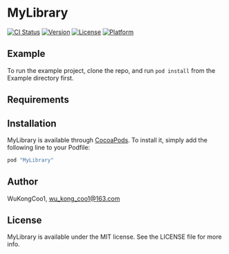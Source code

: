 # MyLibrary

[![CI Status](http://img.shields.io/travis/WuKongCoo1/MyLibrary.svg?style=flat)](https://travis-ci.org/WuKongCoo1/MyLibrary)
[![Version](https://img.shields.io/cocoapods/v/MyLibrary.svg?style=flat)](http://cocoapods.org/pods/MyLibrary)
[![License](https://img.shields.io/cocoapods/l/MyLibrary.svg?style=flat)](http://cocoapods.org/pods/MyLibrary)
[![Platform](https://img.shields.io/cocoapods/p/MyLibrary.svg?style=flat)](http://cocoapods.org/pods/MyLibrary)

## Example

To run the example project, clone the repo, and run `pod install` from the Example directory first.

## Requirements

## Installation

MyLibrary is available through [CocoaPods](http://cocoapods.org). To install
it, simply add the following line to your Podfile:

```ruby
pod "MyLibrary"
```

## Author

WuKongCoo1, wu_kong_coo1@163.com

## License

MyLibrary is available under the MIT license. See the LICENSE file for more info.
